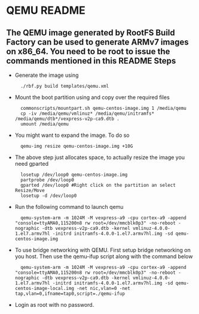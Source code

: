 QEMU README
===========
The QEMU image generated by RootFS Build Factory can be used to generate ARMv7 images on x86_64.
You need to be root to issue the commands mentioned in this README
Steps
------
- Generate the image using 

        ./rbf.py build templates/qemu.xml
        
- Mount the boot partition using and copy over the required files

        commonscripts/mountpart.sh qemu-centos-image.img 1 /media/qemu
        cp -iv /media/qemu/vmlinuz* /media/qemu/initramfs* /media/qemu/dtb*/vexpress-v2p-ca9.dtb .
        umount /media/qemu

- You might want to expand the image. To do so
    
        qemu-img resize qemu-centos-image.img +10G
        
- The above step just allocates space, to actually resize the image you need gparted

        losetup /dev/loop0 qemu-centos-image.img
        partprobe /dev/loop0
        gparted /dev/loop0 #Right click on the partition an select Resize/Move
        losetup -d /dev/loop0
        
- Run the following command to launch qemu

        qemu-system-arm -m 1024M -M vexpress-a9 -cpu cortex-a9 -append "console=ttyAMA0,115200n8 rw root=/dev/mmcblk0p3" -no-reboot -nographic -dtb vexpress-v2p-ca9.dtb -kernel vmlinuz-4.0.0-1.el7.armv7hl -initrd initramfs-4.0.0-1.el7.armv7hl.img -sd qemu-centos-image.img
  
  
- To use bridge networking with QEMU. First setup bridge networking on you host. Then use the qemu-ifup script along with the command below

        qemu-system-arm -m 1024M -M vexpress-a9 -cpu cortex-a9 -append "console=ttyAMA0,115200n8 rw root=/dev/mmcblk0p3" -no-reboot -nographic -dtb vexpress-v2p-ca9.dtb -kernel vmlinuz-4.0.0-1.el7.armv7hl -initrd initramfs-4.0.0-1.el7.armv7hl.img -sd qemu-centos-image-local.img -net nic,vlan=0 -net tap,vlan=0,ifname=tap0,script=./qemu-ifup
        
- Login as root with no password.
